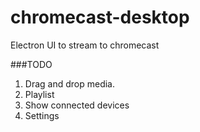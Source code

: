 # chromecast-desktop
Electron UI to stream to chromecast

###TODO
1. Drag and drop media.
2. Playlist
3. Show connected devices
4. Settings
